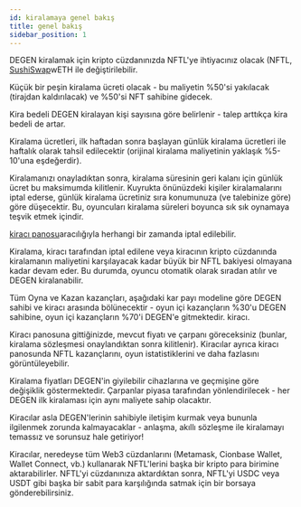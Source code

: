 ```yaml
---
id: kiralamaya genel bakış
title: genel bakış
sidebar_position: 1
---
```


DEGEN kiralamak için kripto cüzdanınızda NFTL'ye ihtiyacınız olacak (NFTL, [SushiSwap](https://sushi.com/)wETH ile değiştirilebilir.

Küçük bir peşin kiralama ücreti olacak - bu maliyetin %50'si yakılacak (tirajdan kaldırılacak) ve %50'si NFT sahibine gidecek.

Kira bedeli DEGEN kiralayan kişi sayısına göre belirlenir - talep arttıkça kira bedeli de artar.

Kiralama ücretleri, ilk haftadan sonra başlayan günlük kiralama ücretleri ile haftalık olarak tahsil edilecektir (orijinal kiralama maliyetinin yaklaşık %5-10'una eşdeğerdir).

Kiralamanızı onayladıktan sonra, kiralama süresinin geri kalanı için günlük ücret bu maksimumda kilitlenir. Kuyrukta önünüzdeki kişiler kiralamalarını iptal ederse, günlük kiralama ücretiniz sıra konumunuza (ve talebinize göre) göre düşecektir. Bu, oyuncuları kiralama süreleri boyunca sık sık oynamaya teşvik etmek içindir.

[kiracı panosu](https://niftyleague.com/profile)aracılığıyla herhangi bir zamanda iptal edilebilir.

Kiralama, kiracı tarafından iptal edilene veya kiracının kripto cüzdanında kiralamanın maliyetini karşılayacak kadar büyük bir NFTL bakiyesi olmayana kadar devam eder. Bu durumda, oyuncu otomatik olarak sıradan atılır ve DEGEN kiralanabilir.

Tüm Oyna ve Kazan kazançları, aşağıdaki kar payı modeline göre DEGEN sahibi ve kiracı arasında bölünecektir - oyun içi kazançların %30'u DEGEN sahibine, oyun içi kazançların %70'i DEGEN'e gitmektedir. kiracı.

Kiracı panosuna gittiğinizde, mevcut fiyatı ve çarpanı göreceksiniz (bunlar, kiralama sözleşmesi onaylandıktan sonra kilitlenir). Kiracılar ayrıca kiracı panosunda NFTL kazançlarını, oyun istatistiklerini ve daha fazlasını görüntüleyebilir.

Kiralama fiyatları DEGEN'in giyilebilir cihazlarına ve geçmişine göre değişiklik göstermektedir. Çarpanlar piyasa tarafından yönlendirilecek - her DEGEN ilk kiralaması için aynı maliyete sahip olacaktır.

Kiracılar asla DEGEN'lerinin sahibiyle iletişim kurmak veya bununla ilgilenmek zorunda kalmayacaklar - anlaşma, akıllı sözleşme ile kiralamayı temassız ve sorunsuz hale getiriyor!

Kiracılar, neredeyse tüm Web3 cüzdanlarını (Metamask, Cionbase Wallet, Wallet Connect, vb.) kullanarak NFTL'lerini başka bir kripto para birimine aktarabilirler. NFTL'yi cüzdanınıza aktardıktan sonra, NFTL'yi USDC veya USDT gibi başka bir sabit para karşılığında satmak için bir borsaya gönderebilirsiniz.
